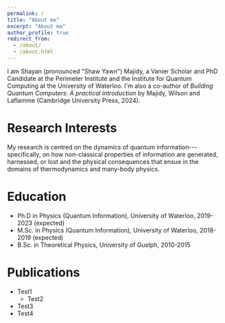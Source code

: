 ```yaml
---
permalink: /
title: "About me"
excerpt: "About me"
author_profile: true
redirect_from: 
  - /about/
  - /about.html
---
```


I am Shayan (pronounced "Shaw Yawn") Majidy, a Vanier Scholar and PhD Candidate at the Perimeter Institute and the Institute for Quantum Computing at the University of Waterloo. I'm also a co-author of _Building Quantum Computers: A practical introduction_ by Majidy, Wilson and Laflamme (Cambridge University Press, 2024).

Research Interests
======
My research is centred on the dynamics of quantum information---specifically, on how non-classical properties of information are generated, harnessed, or lost and the physical consequences that ensue in the domains of thermodynamics and many-body physics. 

Education
======
* Ph.D in Physics (Quantum Information), University of Waterloo, 2019-2023 (expected)
* M.Sc. in Physics (Quantum Information), University of Waterloo, 2018-2019 (expected)
* B.Sc. in Theoretical Physics, University of Guelph, 2010-2015

Publications
======
* Test1
  * Test2
* Test3
* Test4
